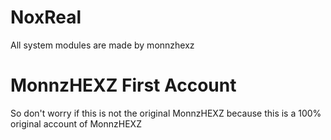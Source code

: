 # NoxReal
All system modules are made by monnzhexz

# MonnzHEXZ First Account
So don't worry if this is not the original MonnzHEXZ because this is a 100% original account of MonnzHEXZ
